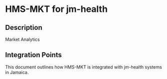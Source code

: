 # HMS-MKT for jm-health

## Description

Market Analytics

## Integration Points

This document outlines how HMS-MKT is integrated with jm-health systems in Jamaica.
